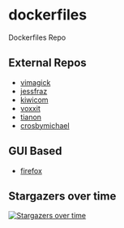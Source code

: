 # dockerfiles
Dockerfiles Repo

## External Repos

- [vimagick](https://github.com/vimagick/dockerfiles)
- [jessfraz](https://github.com/jessfraz/dockerfiles)
- [kiwicom](https://github.com/kiwicom/dockerfiles)
- [voxxit](https://github.com/voxxit/dockerfiles)
- [tianon](https://github.com/tianon/dockerfiles)
- [crosbymichael](https://github.com/crosbymichael/Dockerfiles)

## GUI Based

- [firefox](https://hub.docker.com/r/jlesage/firefox/)

## Stargazers over time

[![Stargazers over time](https://starchart.cc/ruanbekker/dockerfiles.svg)](https://starchart.cc/ruanbekker/dockerfiles)
